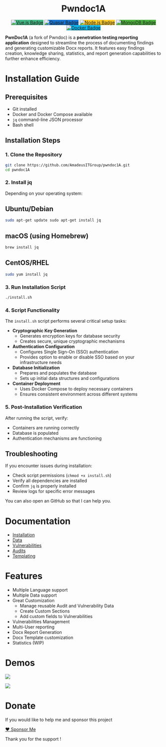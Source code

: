 <div class="markdown-heading" dir="auto"><h1 align="center" tabindex="-1" class="heading-element" dir="auto">Pwndoc1A</h1><a id="user-content-Pwndoc1A" class="anchor" aria-label="Permalink: Pwndoc1A" href="#Pwndoc1A"></a></div>
<p align="center"> <a href="https://vuejs.org/"><img src="https://img.shields.io/badge/Vue.js-v3.15.4-42b883" alt="Vue.js Badge" style="background-color:#42b883;"></a> <a href="https://quasar.dev/"><img src="https://img.shields.io/badge/Quasar-v2.14-1976d2" alt="Quasar Badge" style="background-color:#1976d2;"></a> <a href="https://nodejs.org/"><img src="https://img.shields.io/badge/Node.js-v18-ffca28" alt="Node.js Badge" style="background-color:#ffca28;"></a> <a href="https://www.mongodb.com/"><img src="https://img.shields.io/badge/MongoDB-v8.0-4DB33D" alt="MongoDB Badge" style="background-color:#4DB33D;"></a> <a href="https://www.docker.com/"><img src="https://img.shields.io/badge/Docker-0db7ed" alt="Docker Badge" style="background-color:#0db7ed;"></a> </p>

**PwnDoc1A** (a fork of Pwndoc) is a **penetration testing reporting application** designed to streamline the process of documenting findings and generating customizable Docx reports. It features easy findings creation, knowledge sharing, statistics, and report generation capabilities to further enhance efficiency.
# Installation Guide

## Prerequisites

- Git installed
- Docker and Docker Compose available
- `jq` command-line JSON processor
- Bash shell

## Installation Steps

### 1. Clone the Repository

```bash
git clone https://github.com/AmadeusITGroup/pwndoc1A.git
cd pwndoc1A
```


### 2. Install jq

Depending on your operating system:

## Ubuntu/Debian

```bash 
sudo apt-get update sudo apt-get install jq
```

## macOS (using Homebrew)

```bash
brew install jq
```

## CentOS/RHEL

```bash
sudo yum install jq
```

### 3. Run Installation Script

```bash
./install.sh
```

### 4. Script Functionality

The `install.sh` script performs several critical setup tasks:

- **Cryptographic Key Generation**
    - Generates encryption keys for database security
    - Creates secure, unique cryptographic mechanisms
- **Authentication Configuration**
    - Configures Single Sign-On (SSO) authentication
    - Provides option to enable or disable SSO based on your infrastructure needs
- **Database Initialization**
    - Prepares and populates the database
    - Sets up initial data structures and configurations
- **Container Deployment**
    - Uses Docker Compose to deploy necessary containers
    - Ensures consistent environment across different systems

### 5. Post-Installation Verification

After running the script, verify:

- Containers are running correctly
- Database is populated
- Authentication mechanisms are functioning

## Troubleshooting

If you encounter issues during installation:

- Check script permissions (`chmod +x install.sh`)
- Verify all dependencies are installed
- Confirm `jq` is properly installed
- Review logs for specific error messages

You can also open an GitHub so that I can help you.

# Documentation
- [Installation](https://pwndoc.github.io/pwndoc/#/installation)
- [Data](https://pwndoc.github.io/pwndoc/#/data)
- [Vulnerabilities](https://pwndoc.github.io/pwndoc/#/vulnerabilities)
- [Audits](https://pwndoc.github.io/pwndoc/#/audits)
- [Templating](https://pwndoc.github.io/pwndoc/#/docxtemplate)

# Features

- Multiple Language support
- Multiple Data support
- Great Customization
  - Manage reusable Audit and Vulnerability Data
  - Create Custom Sections
  - Add custom fields to Vulnerabilities
- Vulnerabilities Management
- Multi-User reporting
- Docx Report Generation
- Docx Template customization
- Statistics (WIP)

# Demos

![](https://github.com/AmadeusITGroup/pwndoc1A/blob/vue3/demo.gif)

![](https://github.com/AmadeusITGroup/pwndoc1A/blob/vue3/docs/_images/stats.png)
# Donate

If you would like to help me and sponsor this project

[:heart: Sponsor Me](https://github.com/sponsors/chapizze)

Thank you for the support !
